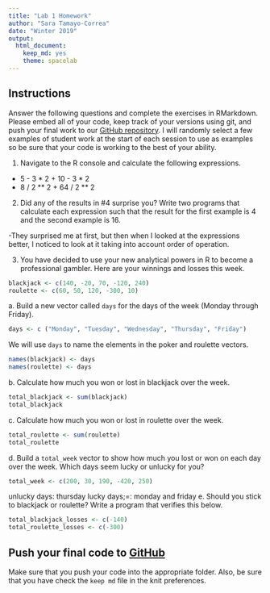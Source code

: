 ```yaml
---
title: "Lab 1 Homework"
author: "Sara Tamayo-Correa"
date: "Winter 2019"
output:
  html_document:
    keep_md: yes
    theme: spacelab
---
```


## Instructions
Answer the following questions and complete the exercises in RMarkdown. Please embed all of your code, keep track of your versions using git, and push your final work to our [GitHub repository](https://github.com/FRS417-DataScienceBiologists). I will randomly select a few examples of student work at the start of each session to use as examples so be sure that your code is working to the best of your ability.

1. Navigate to the R console and calculate the following expressions.  
  + 5 - 3 * 2  + 10 - 3 * 2
  + 8 / 2 ** 2  + 64 / 2 ** 2

  
2. Did any of the results in #4 surprise you? Write two programs that calculate each expression such that the result for the first example is 4 and the second example is 16.  

-They surprised me at first, but then when I looked at the expressions better, I noticed to look at it taking into account order of operation.

3. You have decided to use your new analytical powers in R to become a professional gambler. Here are your winnings and losses this week.

```r
blackjack <- c(140, -20, 70, -120, 240)
roulette <- c(60, 50, 120, -300, 10)
```

a. Build a new vector called `days` for the days of the week (Monday through Friday). 

```r
days <- c ("Monday", "Tuesday", "Wednesday", "Thursday", "Friday")
```

We will use `days` to name the elements in the poker and roulette vectors.

```r
names(blackjack) <- days
names(roulette) <- days
```

b. Calculate how much you won or lost in blackjack over the week.

```r
total_blackjack <- sum(blackjack)
total_blackjack
```

c. Calculate how much you won or lost in roulette over the week.  

```r
total_roulette <- sum(roulette)
total_roulette
```

d. Build a `total_week` vector to show how much you lost or won on each day over the week. Which days seem lucky or unlucky for you?

```r
total_week <- c(200, 30, 190, -420, 250)
```
unlucky days: thursday
lucky days;=: monday and friday
e. Should you stick to blackjack or roulette? Write a program that verifies this below.

```r
total_blackjack_losses <- c(-140)
total_roulette_losses <- c(-300)
```

## Push your final code to [GitHub](https://github.com/FRS417-DataScienceBiologists)
Make sure that you push your code into the appropriate folder. Also, be sure that you have check the `keep md` file in the knit preferences.
